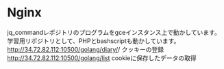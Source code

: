 # Nginx
jq_commandレポジトリのプログラムをgceインスタンス上で動かしています。学習用リポジトリとして、PHPとbashscriptも動かしています。
http://34.72.82.112:10500/golang/diary/<name>/<content> クッキーの登録
http://34.72.82.112:10500/golang/list cookieに保存したデータの取得

